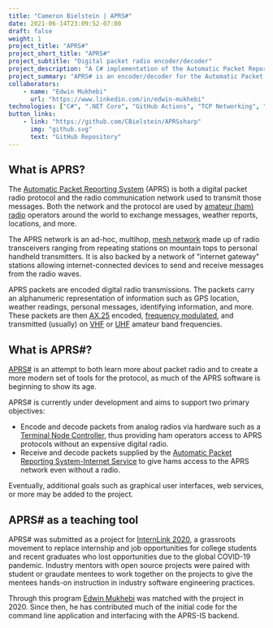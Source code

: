 ```yaml
---
title: "Cameron Bielstein | APRS#"
date: 2021-06-14T23:09:52-07:00
draft: false
weight: 1
project_title: "APRS#"
project_short_title: "APRS#"
project_subtitle: "Digital packet radio encoder/decoder"
project_description: "A C# implementation of the Automatic Packet Reporting System digital packet radio protocol used by amatuer radio operators around the world"
project_summary: "APRS# is an encoder/decoder for the Automatic Packet Reporting System (APRS) digital packet radio protocol used by amateur radio operators around the world to exchange short messages, statuses, and locations."
collaborators:
    - name: "Edwin Mukhebi"
      url: "https://www.linkedin.com/in/edwin-mukhebi"
technologies: ["C#", ".NET Core", "GitHub Actions", "TCP Networking", "Packet Radio", "Amateur Radio"]
button_links:
    - link: "https://github.com/CBielstein/APRSsharp"
      img: "github.svg"
      text: "GitHub Repository"
---
```


## What is APRS?

The [Automatic Packet Reporting System](https://en.wikipedia.org/wiki/Automatic_Packet_Reporting_System) (APRS) is both a digital packet radio protocol and the radio communication network used to transmit those messages.
Both the network and the protocol are used by [amateur (ham) radio](https://en.wikipedia.org/wiki/Amateur_radio) operators around the world to exchange messages, weather reports, locations, and more.

The APRS network is an ad-hoc, multihop, [mesh network](https://en.wikipedia.org/wiki/Mesh_networking) made up of radio transceivers ranging from repeating stations on mountain tops to personal handheld transmitters.
It is also backed by a network of "internet gateway" stations allowing internet-connected devices to send and receive messages from the radio waves.

APRS packets are encoded digital radio transmissions.
The packets carry an alphanumeric representation of information such as GPS location, weather readings, personal messages, identifying information, and more.
These packets are then [AX.25](https://en.wikipedia.org/wiki/AX.25) encoded, [frequency modulated](https://en.wikipedia.org/wiki/Frequency_modulation), and transmitted (usually) on [VHF](https://en.wikipedia.org/wiki/Very_high_frequency) or [UHF](https://en.wikipedia.org/wiki/Ultra_high_frequency) amateur band frequencies.

## What is APRS#?

[APRS#](https://github.com/CBielstein/APRSsharp/) is an attempt to both learn more about packet radio and to create a more modern set of tools for the protocol, as much of the APRS software is beginning to show its age.

APRS# is currently under development and aims to support two primary objectives:

* Encode and decode packets from analog radios via hardware such as a [Terminal Node Controller](https://en.wikipedia.org/wiki/Terminal_node_controller), thus providing ham operators access to APRS protocols without an expensive digital radio.
* Receive and decode packets supplied by the [Automatic Packet Reporting System-Internet Service](http://aprs-is.net/) to give hams access to the APRS network even without a radio.

Eventually, additional goals such as graphical user interfaces, web services, or more may be added to the project.

## APRS# as a teaching tool

APRS# was submitted as a project for [InternLink 2020](http://web.archive.org/web/20210118044239/https://www.internlink.org/), a grassroots movement to replace internship and job opportunities for college students and recent graduates who lost opportunities due to the global COVID-19 pandemic.
Industry mentors with open source projects were paired with student or graudate mentees to work together on the projects to give the mentees hands-on instruction in industry software engineering practices.

Through this program [Edwin Mukhebi](https://www.linkedin.com/in/edwin-mukhebi) was matched with the project in 2020. Since then, he has contributed much of the initial code for the command line application and interfacing with the APRS-IS backend.
